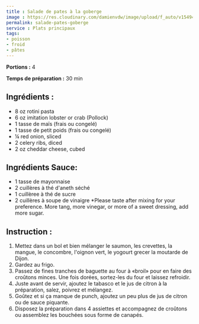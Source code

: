 ```yaml
---
title : Salade de pates à la goberge
image : https://res.cloudinary.com/damienvdw/image/upload/f_auto/v1549423039/recettes/tartare-de-saumon-crevette-mangue.jpg
permalink: salade-pates-goberge
service : Plats principaux
tags:
- poisson
- froid
- pâtes
---
```


**Portions :** 4

**Temps de préparation :** 30 min

## Ingrédients :
- 8 oz rotini pasta
- 6 oz imitation lobster or crab (Pollock)
- 1 tasse de maïs (frais ou congelé)
- 1 tasse de petit poids (frais ou congelé)
- ¼ red onion, sliced
- 2 celery ribs, diced
- 2 oz  cheddar cheese, cubed

## Ingrédients Sauce:
- 1 tasse de mayonnaise
- 2 cuillères à thé d'aneth séché
- 1 cuillèree à thé de sucre
- 2 cuillères à soupe de vinaigre *Please taste after mixing for your preference. More tang, more vinegar, or more of a sweet dressing, add more sugar.


## Instruction :
1. Mettez dans un bol et bien mélanger le saumon, les crevettes, la mangue, le concombre, l'oignon vert, le yogourt grecer la moutarde de Dijon.
2. Gardez au frigo.
3. Passez de fines tranches de baguette au four à «broil» pour en faire des croûtons minces. Une fois dorées, sortez-les du four et laissez refroidir.
4. Juste avant de servir, ajoutez le tabasco et le jus de citron à la préparation, salez, poivrez et mélangez.
5. Goûtez et si ça manque de punch, ajoutez un peu plus de jus de citron ou de sauce piquante.
6. Disposez la préparation dans 4 assiettes et accompagnez de croûtons ou assemblez les bouchées sous forme de canapés.
